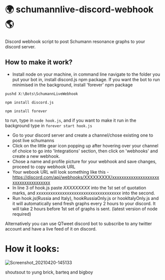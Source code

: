 # 🌍 schumannlive-discord-webhook 🌎

Discord webhook script to post Schumann resonance graphs to your discord server.

## How to make it work?

- Install node on your machine, in command line navigate to the folder you put your bot in, install discord.js npm package. If you want the bot to run minimised in the background, install 'forever' npm package 
```
pushd X:\Bots\SchumannLiveWebhook
```
```
npm install discord.js
```
```
npm install forever
```
to run, type in ```node hook.js```, and if you want to make it run in the background type in ```forever start hook.js```

- Go to your discord server and create a channel/chose existing one to post live schumanns
- Click on the little gear icon popping up after hovering over your channel of choice to go into 'Integrations' section, then click on 'webhooks' and create a new webhook.
- Chose a name and profile picture for your webhook and save changes, proceed to copy webhook URL
- Your webook URL will look something like this - https://discord.com/api/webhooks/XXXXXXXXX/xxxxxxxxxxxxxxxxxxxxxxxxxxxxxxxxxxxx
- In line 3 of hook.js paste *XXXXXXXXX* into the 1st set of quotation marks, and *xxxxxxxxxxxxxxxxxxxxxxxxxxxxxxxxxxxx* into the second.
- Run hook.js(Russia and Italy), hookRussiaOnly.js or hookItalyOnly.js and it will automatically send fresh graphs every 2 hours to your discord. It will take 2 hours before 1st set of graphs is sent. (latest version of node required)

Alternatively you can use QTweet discord bot to subscribe to any twitter account and have a live feed of it on discord. 


# How it looks:
![Screenshot_20210420-145133](https://user-images.githubusercontent.com/82292036/115399025-0eef9900-a1e8-11eb-8966-34e786c956d9.jpg)


shoutsout to yung brick, barteq and bigboy 
